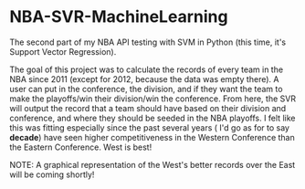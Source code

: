 # NBA-SVR-MachineLearning
The second part of my NBA API testing with SVM in Python (this time, it's Support Vector Regression).

The goal of this project was to calculate the records of every team in the NBA since 2011 (except for 2012, because the data was empty there).
A user can put in the conference, the division, and if they want the team to make the playoffs/win their division/win the conference. From here,
the SVR will output the record that a team should have based on their division and conference, and where they should be seeded in the NBA playoffs.
I felt like this was fitting especially since the past several years ( I'd go as for to say <b>decade</b>) have seen higher competitiveness in the Western Conference than the Eastern Conference. West is best!


NOTE: A graphical representation of the West's better records over the East will be coming shortly!
